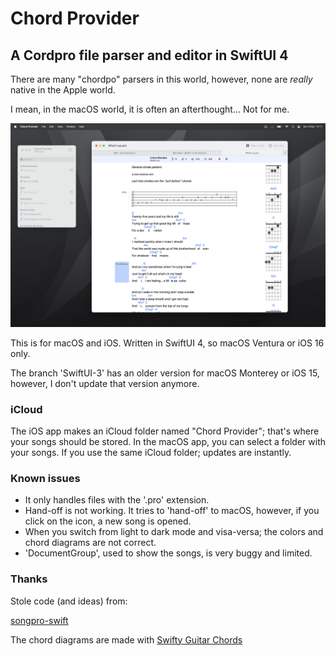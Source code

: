 # Chord Provider

## A Cordpro file parser and editor in SwiftUI 4

There are many "chordpo" parsers in this world, however, none are *really* native in the Apple world.

I mean, in the macOS world, it is often an afterthought... Not for me.

![Chord Provider](screenshot.png)

This is for macOS and iOS. Written in SwiftUI 4, so macOS Ventura or iOS 16 only.

The branch 'SwiftUI-3' has an older version for macOS Monterey or iOS 15, however, I don't update that version anymore.

### iCloud

The iOS app makes an iCloud folder named "Chord Provider"; that's where your songs should be stored. In the macOS app, you can select a folder with your songs. If you use the same iCloud folder; updates are instantly.

### Known issues

- It only handles files with the '.pro' extension.
- Hand-off is not working. It tries to 'hand-off' to macOS, however, if you click on the icon, a new song is opened.
- When you switch from light to dark mode and visa-versa; the colors and chord diagrams are not correct.
- 'DocumentGroup', used to show the songs, is very buggy and limited.

### Thanks

Stole code (and ideas) from:

[songpro-swift](https://github.com/SongProOrg/songpro-swift)

The chord diagrams are made with [Swifty Guitar Chords](https://github.com/BeauNouvelle/SwiftyGuitarChords)
